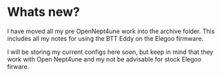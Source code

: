 # Whats new?

I have moved all my pre OpenNept4une work into the archive folder. This includes all my notes for using the BTT Eddy on the Elegoo firmware.

I will be storing my current configs here soon, but keep in mind that they work with Open Nept4une and my not be advisable for stock Elegoo firware.
